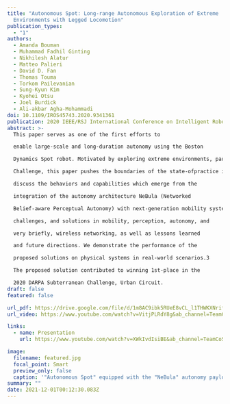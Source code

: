 ```yaml
---
title: "Autonomous Spot: Long-range Autonomous Exploration of Extreme
  Environments with Legged Locomotion"
publication_types:
  - "1"
authors:
  - Amanda Bouman
  - Muhammad Fadhil Ginting
  - Nikhilesh Alatur
  - Matteo Palieri
  - David D. Fan
  - Thomas Touma
  - Torkom Pailevanian
  - Sung-Kyun Kim
  - Kyohei Otsu
  - Joel Burdick
  - Ali-akbar Agha-Mohammadi
doi: 10.1109/IROS45743.2020.9341361
publication: 2020 IEEE/RSJ International Conference on Intelligent Robots and Systems (IROS)
abstract: >-
  This paper serves as one of the first efforts to

  enable large-scale and long-duration autonomy using the Boston

  Dynamics Spot robot. Motivated by exploring extreme environments, particularly those involved in the DARPA Subterranean

  Challenge, this paper pushes the boundaries of the state-ofpractice in enabling legged robotic systems to accomplish realworld complex missions in relevant scenarios. In particular, we

  discuss the behaviors and capabilities which emerge from the

  integration of the autonomy architecture NeBula (Networked

  Belief-aware Perceptual Autonomy) with next-generation mobility systems. We will discuss the hardware and software

  challenges, and solutions in mobility, perception, autonomy, and

  very briefly, wireless networking, as well as lessons learned

  and future directions. We demonstrate the performance of the

  proposed solutions on physical systems in real-world scenarios.3

  The proposed solution contributed to winning 1st-place in the

  2020 DARPA Subterranean Challenge, Urban Circuit.
draft: false
featured: false

url_pdf: https://drive.google.com/file/d/1m8AC9ibk5RUeE8vCL_l1THWKXNrifZWy/view?usp=sharing
url_video: https://www.youtube.com/watch?v=VitjPLRdY8g&ab_channel=TeamCoSTAR

links:
  - name: Presentation
    url: https://www.youtube.com/watch?v=XWkIvdIsiBE&ab_channel=TeamCoSTAR

image:
  filename: featured.jpg
  focal_point: Smart
  preview_only: false
  caption: '"Autonomous Spot" equipped with the "NeBula" autonomy payload'
summary: ""
date: 2021-12-01T00:12:30.083Z
---
```

